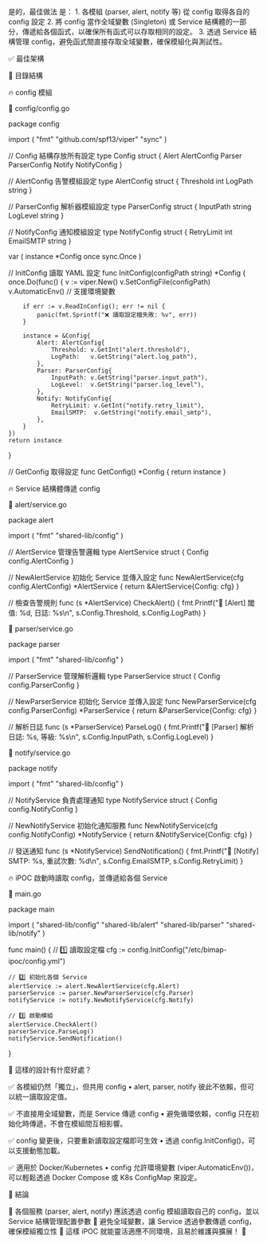 是的，最佳做法 是：
	1.	各模組 (parser, alert, notify 等) 從 config 取得各自的 config 設定
	2.	將 config 當作全域變數 (Singleton) 或 Service 結構體的一部分，傳遞給各個函式，以確保所有函式可以存取相同的設定。
	3.	透過 Service 結構管理 config，避免函式間直接存取全域變數，確保模組化與測試性。

✅ 最佳架構

📌 目錄結構


🔥 config 模組

📌 config/config.go

package config

import (
	"fmt"
	"github.com/spf13/viper"
	"sync"
)

// Config 結構存放所有設定
type Config struct {
	Alert   AlertConfig
	Parser  ParserConfig
	Notify  NotifyConfig
}

// AlertConfig 告警模組設定
type AlertConfig struct {
	Threshold int
	LogPath   string
}

// ParserConfig 解析器模組設定
type ParserConfig struct {
	InputPath string
	LogLevel  string
}

// NotifyConfig 通知模組設定
type NotifyConfig struct {
	RetryLimit int
	EmailSMTP  string
}

var (
	instance *Config
	once     sync.Once
)

// InitConfig 讀取 YAML 設定
func InitConfig(configPath string) *Config {
	once.Do(func() {
		v := viper.New()
		v.SetConfigFile(configPath)
		v.AutomaticEnv() // 支援環境變數

		if err := v.ReadInConfig(); err != nil {
			panic(fmt.Sprintf("❌ 讀取設定檔失敗: %v", err))
		}

		instance = &Config{
			Alert: AlertConfig{
				Threshold: v.GetInt("alert.threshold"),
				LogPath:   v.GetString("alert.log_path"),
			},
			Parser: ParserConfig{
				InputPath: v.GetString("parser.input_path"),
				LogLevel:  v.GetString("parser.log_level"),
			},
			Notify: NotifyConfig{
				RetryLimit: v.GetInt("notify.retry_limit"),
				EmailSMTP:  v.GetString("notify.email_smtp"),
			},
		}
	})
	return instance
}

// GetConfig 取得設定
func GetConfig() *Config {
	return instance
}

🔥 Service 結構體傳遞 config

📌 alert/service.go

package alert

import (
	"fmt"
	"shared-lib/config"
)

// AlertService 管理告警邏輯
type AlertService struct {
	Config config.AlertConfig
}

// NewAlertService 初始化 Service 並傳入設定
func NewAlertService(cfg config.AlertConfig) *AlertService {
	return &AlertService{Config: cfg}
}

// 檢查告警規則
func (s *AlertService) CheckAlert() {
	fmt.Printf("🚨 [Alert] 閾值: %d, 日誌: %s\n", s.Config.Threshold, s.Config.LogPath)
}

📌 parser/service.go

package parser

import (
	"fmt"
	"shared-lib/config"
)

// ParserService 管理解析邏輯
type ParserService struct {
	Config config.ParserConfig
}

// NewParserService 初始化 Service 並傳入設定
func NewParserService(cfg config.ParserConfig) *ParserService {
	return &ParserService{Config: cfg}
}

// 解析日誌
func (s *ParserService) ParseLog() {
	fmt.Printf("📜 [Parser] 解析日誌: %s, 等級: %s\n", s.Config.InputPath, s.Config.LogLevel)
}

📌 notify/service.go

package notify

import (
	"fmt"
	"shared-lib/config"
)

// NotifyService 負責處理通知
type NotifyService struct {
	Config config.NotifyConfig
}

// NewNotifyService 初始化通知服務
func NewNotifyService(cfg config.NotifyConfig) *NotifyService {
	return &NotifyService{Config: cfg}
}

// 發送通知
func (s *NotifyService) SendNotification() {
	fmt.Printf("📩 [Notify] SMTP: %s, 重試次數: %d\n", s.Config.EmailSMTP, s.Config.RetryLimit)
}

🔥 iPOC 啟動時讀取 config，並傳遞給各個 Service

📌 main.go

package main

import (
	"shared-lib/config"
	"shared-lib/alert"
	"shared-lib/parser"
	"shared-lib/notify"
)

func main() {
	// 1️⃣ 讀取設定檔
	cfg := config.InitConfig("/etc/bimap-ipoc/config.yml")

	// 2️⃣ 初始化各個 Service
	alertService := alert.NewAlertService(cfg.Alert)
	parserService := parser.NewParserService(cfg.Parser)
	notifyService := notify.NewNotifyService(cfg.Notify)

	// 3️⃣ 啟動模組
	alertService.CheckAlert()
	parserService.ParseLog()
	notifyService.SendNotification()
}

🚀 這樣的設計有什麼好處？

✅ 各模組仍然「獨立」，但共用 config
	•	alert, parser, notify 彼此不依賴，但可以統一讀取設定值。

✅ 不直接用全域變數，而是 Service 傳遞 config
	•	避免循環依賴，config 只在初始化時傳遞，不會在模組間互相影響。

✅ config 變更後，只要重新讀取設定檔即可生效
	•	透過 config.InitConfig()，可以支援動態加載。

✅ 適用於 Docker/Kubernetes
	•	config 允許環境變數 (viper.AutomaticEnv())，可以輕鬆透過 Docker Compose 或 K8s ConfigMap 來設定。

🚀 結論

📌 各個服務 (parser, alert, notify) 應該透過 config 模組讀取自己的 config，並以 Service 結構管理配置參數
📌 避免全域變數，讓 Service 透過參數傳遞 config，確保模組獨立性
📌 這樣 iPOC 就能靈活適應不同環境，且易於維護與擴展！ 🚀
